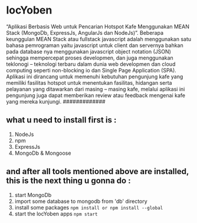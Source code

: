# locYoben
“Aplikasi Berbasis Web untuk Pencarian Hotspot Kafe Menggunakan MEAN Stack (MongoDb, ExpressJs, AngularJs dan NodeJs)”.
Beberapa keunggulan MEAN Stack atau fullstack javascript adalah menggunakan satu bahasa pemrograman yaitu javascript untuk client dan servernya bahkan pada database nya menggunakan javascript object notation (JSON) sehingga mempercepat proses developmen, dan juga menggunakan teklonogi – teknologi terbaru dalam dunia web developmen dan cloud computing seperti non-blocking io dan Single Page Application (SPA).
Aplikasi ini dirancang untuk memenuhi kebutuhan pengunjung kafe yang memiliki fasilitas hotspot untuk menentukan fasilitas, hidangan serta pelayanan yang ditawarkan dari masing – masing kafe, melalui aplikasi ini pengunjung juga dapat memberikan review atau feedback mengenai kafe yang mereka kunjungi.
#############
## what u need to install first is :
  1. NodeJs
  2. npm
  3. ExpressJs
  4. MongoDb & Mongoose
## and after all tools mentioned above are installed, this is the next thing u gonna do :
 1. start MongoDb
 2. import some database to mongodb from 'db' directory
 3. install some packages `npm install or npm install --global`
 4. start the locYoben apps `npm start`
